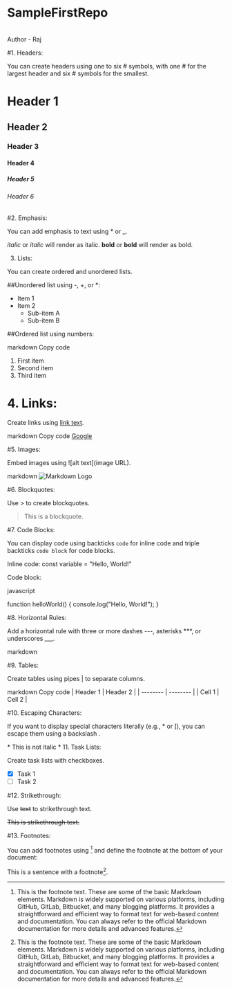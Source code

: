 # SampleFirstRepo
<br>
Author - Raj


#1. Headers:

You can create headers using one to six # symbols, with one # for the largest header and six # symbols for the smallest.
# Header 1
## Header 2
### Header 3
#### Header 4
##### Header 5
###### Header 6



#2. Emphasis:

You can add emphasis to text using * or _.

*italic* or _italic_ will render as italic.
**bold** or __bold__ will render as bold.

3. Lists:

You can create ordered and unordered lists.

##Unordered list using -, +, or *:
- Item 1
- Item 2
  - Sub-item A
  - Sub-item B

##Ordered list using numbers:

markdown
Copy code
1. First item
2. Second item
3. Third item

# 4. Links:

Create links using [link text](URL).

markdown
Copy code
[Google](https://www.google.com/)


#5. Images:

Embed images using ![alt text](image URL).

markdown
![Markdown Logo](https://d33wubrfki0l68.cloudfront.net/6d360eefc97255c11f6d1f803b9e3ed7de0b099c/20862/assets/images/markdown-mark-white.svg)

#6. Blockquotes:

Use > to create blockquotes.
> This is a blockquote.

#7. Code Blocks:

You can display code using backticks `code` for inline code and triple backticks ```code block``` for code blocks.

Inline code: const variable = "Hello, World!"

Code block:

javascript

function helloWorld() {
  console.log("Hello, World!");
}


#8. Horizontal Rules:

Add a horizontal rule with three or more dashes ---, asterisks ***, or underscores ___.

markdown


#9. Tables:

Create tables using pipes | to separate columns.

markdown
Copy code
| Header 1 | Header 2 |
| -------- | -------- |
| Cell 1   | Cell 2   |


#10. Escaping Characters:

If you want to display special characters literally (e.g., * or [), you can escape them using a backslash \.


\* This is not italic \*
11. Task Lists:

Create task lists with checkboxes.


- [x] Task 1
- [ ] Task 2

#12. Strikethrough:

Use ~~text~~ to strikethrough text.


~~This is strikethrough text.~~

#13. Footnotes:

You can add footnotes using [^1] and define the footnote at the bottom of your document:


This is a sentence with a footnote[^1].

[^1]: This is the footnote text.
These are some of the basic Markdown elements. Markdown is widely supported on various platforms, including GitHub, GitLab, Bitbucket, and many blogging platforms. It provides a straightforward and efficient way to format text for web-based content and documentation. You can always refer to the official Markdown documentation for more details and advanced features.







